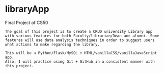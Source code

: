 # libraryApp
Final Project of CS50

    The goal of this project is to create a CRUD university Library app with various features for both Faculty/librarian/Dean and alumni. Some features will use data analysis techniques in order to suggest users what actions to make regarding the library.

    This will be a Python/Flask/MySQL + HTML/vanillaCSS/vanillaJavaScript app.
    Also, I will practice using Git + GitHub in a consistent manner with this project.